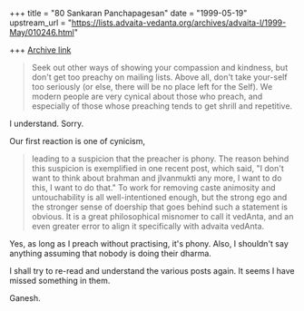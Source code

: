 +++
title = "80 Sankaran Panchapagesan"
date = "1999-05-19"
upstream_url = "https://lists.advaita-vedanta.org/archives/advaita-l/1999-May/010246.html"

+++
[Archive link](https://lists.advaita-vedanta.org/archives/advaita-l/1999-May/010246.html)

> Seek out other ways of showing your compassion and kindness, but don't get
> too preachy on mailing lists. Above all, don't take your-self too seriously
> (or else, there will be no place left for the Self). We modern people are
> very cynical about those who preach, and especially of those whose preaching
> tends to get shrill and repetitive.


I understand. Sorry.


Our first reaction is one of cynicism,
> leading to a suspicion that the preacher is phony. The reason behind this
> suspicion is exemplified in one recent post, which said, "I don't want to
> think about brahman and jIvanmukti any more, I want to do this, I want to do
> that." To work for removing caste animosity and untouchability is all
> well-intentioned enough, but the strong ego and the stronger sense of
> doership that goes behind such a statement is obvious. It is a great
> philosophical misnomer to call it vedAnta, and an even greater error to
> align it specifically with advaita vedAnta.


Yes, as long as I preach without practising, it's phony.  Also, I
shouldn't say anything assuming that nobody is doing their dharma.

I shall try to re-read and understand the various posts again. It seems I
have missed something in them.

Ganesh.

